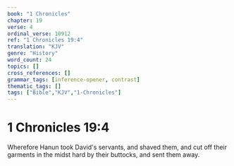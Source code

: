 ```yaml
---
book: "1 Chronicles"
chapter: 19
verse: 4
ordinal_verse: 10912
ref: "1 Chronicles 19:4"
translation: "KJV"
genre: "History"
word_count: 24
topics: []
cross_references: []
grammar_tags: [inference-opener, contrast]
thematic_tags: []
tags: ["Bible","KJV","1-Chronicles"]
---
```


# 1 Chronicles 19:4

Wherefore Hanun took David's servants, and shaved them, and cut off their garments in the midst hard by their buttocks, and sent them away.
